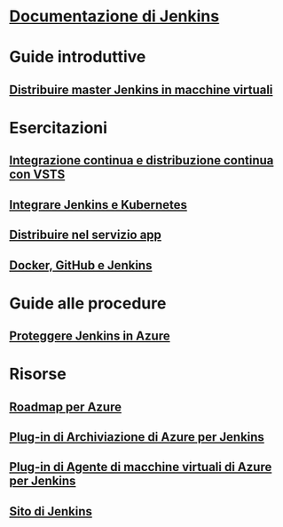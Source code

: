 # [Documentazione di Jenkins](index.md)
# Guide introduttive
## [Distribuire master Jenkins in macchine virtuali](/azure/jenkins/install-jenkins-solution-template)
# Esercitazioni
## [Integrazione continua e distribuzione continua con VSTS](https://www.visualstudio.com/docs/build/apps/jenkins/build-deploy-jenkins)
## [Integrare Jenkins e Kubernetes](/azure/container-service/container-service-kubernetes-jenkins)
## [Distribuire nel servizio app](/azure/jenkins/execute-cli-jenkins-pipeline)
## [Docker, GitHub e Jenkins](/azure/virtual-machines/linux/tutorial-jenkins-github-docker-cicd)
# Guide alle procedure
## [Proteggere Jenkins in Azure](https://jenkins.io/blog/2017/04/20/secure-jenkins-on-azure/)
# Risorse
## [Roadmap per Azure](https://azure.microsoft.com/roadmap/)
## [Plug-in di Archiviazione di Azure per Jenkins](https://plugins.jenkins.io/windows-azure-storage)
## [Plug-in di Agente di macchine virtuali di Azure per Jenkins](https://plugins.jenkins.io/azure-vm-agents)
## [Sito di Jenkins](https://jenkins.io/)
